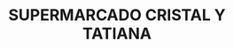 ---
title: "SUPERMARCADO CRISTAL Y TATIANA"
url: /simacota/supermarcado-cristal-y-tatiana/
shop: Supermarkt
---